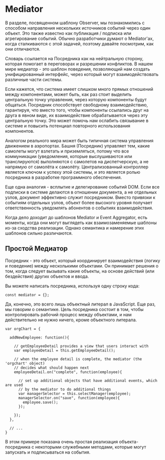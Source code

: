 Mediator
========

В разделе, посвященном шаблону Observer, мы познакомились с способом направления нескольких источников событий через один объект. Это также известно как публикация / подписка или агрегирование событий. Обычно разработчики думают о Mediator'ах, когда сталкиваются с этой задачей, поэтому давайте посмотрим, как они отличаются.

Словарь ссылается на Посредника как на нейтральную сторону, которая помогает в переговорах и разрешении конфликтов. В нашем мире медиатор - это шаблон поведения, позволяющий нам  создать унифицированный интерфейс, через который могут взаимодействовать различные части системы.

Если кажется, что система имеет слишком много прямых отношений между компонентами,
может быть, как раз стоит выделить центральную точку управления, через
которую компоненты будут общаться. Посредник способствует свободному взаимодействию,
гарантируя, что вместо того, чтобы компоненты ссылались друг
на друга в явном виде, их взаимодействие обрабатывается через эту центральную
точку. Это может помочь нам ослабить связывание в системе и повысить потенциал повторного использования компонентов.

Аналогом реального мира может быть типичная система управления движением в аэропортах.
Башня (Посредник) управляет тем, какие самолеты могут взлетать и приземляться, потому что все
коммуникации (уведомления, которые выслушиваются или транслируются) выполняются с самолетов
на диспетчерскую, а не напрямую от самолёта к самолёту.
Централизованный контроллер является ключом к успеху этой системы, и это является ролью посредника в разработке программного обеспечения.

Еще одна аналогия - всплытие и делегирование событий DOM.
Если все подписки в системе делаются в отношении документа, а не отдельных узлов,
документ эффективно служит посредником. Вместо привязки к событиям отдельных узлов,
объект более высокого уровня получает ответственность уведомлять абонентов о событиях взаимодействия.


Когда дело доходит до шаблонов Mediator и Event Aggregator, есть моменты, когда они могут выглядеть как взаимозаменяемые шаблоны из-за сходства реализации. Однако семантика и намерение этих шаблонов сильно различаются.

Простой Медиатор
----------------

Посредник - это объект, который координирует взаимодействия (логику и поведение) между несколькими объектами. Он принимает решения о том, когда следует вызывать какие объекты, на основе действий (или бездействия) других объектов и ввода.

Вы можете написать посредника, используя одну строку кода:

```
const mediator = {};
```

Да, конечно, это всего лишь объектный литерал в JavaScript.
Еще раз, мы говорим о семантике. Цель посредника состоит в том, чтобы контролировать
рабочий процесс между объектами, и нам действительно не нужно ничего, кроме объектного литерала.

```
var orgChart = {

  addNewEmployee: function(){

    // getEmployeeDetail provides a view that users interact with
    var employeeDetail = this.getEmployeeDetail();

    // when the employee detail is complete, the mediator (the 'orgchart' object)
    // decides what should happen next
    employeeDetail.on("complete", function(employee){

      // set up additional objects that have additional events, which are used
      // by the mediator to do additional things
      var managerSelector = this.selectManager(employee);
      managerSelector.on("save", function(employee){
        employee.save();
      });

    });
  },

  // ...
}
```

В этом примере показана очень простая реализация объекта-посредника с некоторыми служебными методами, которые могут запускать и подписываться на события.

